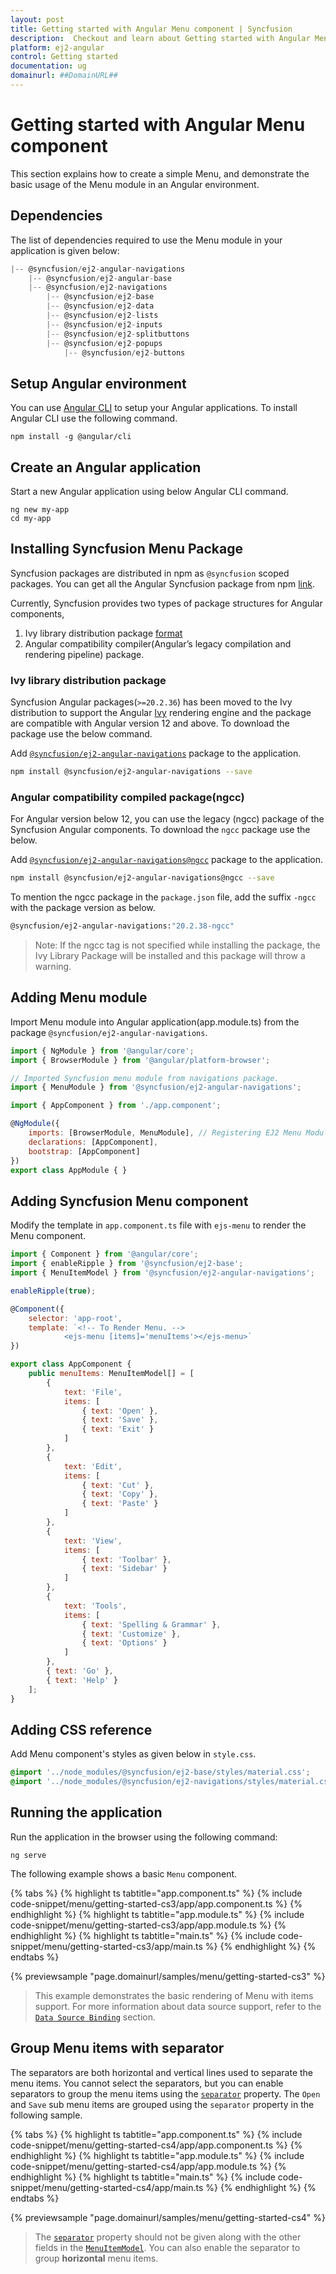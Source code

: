 ```yaml
---
layout: post
title: Getting started with Angular Menu component | Syncfusion
description:  Checkout and learn about Getting started with Angular Menu component of Syncfusion Essential JS 2 and more details.
platform: ej2-angular
control: Getting started 
documentation: ug
domainurl: ##DomainURL##
---
```


# Getting started with Angular Menu component

This section explains how to create a simple Menu, and demonstrate the basic usage of the Menu module in an Angular environment.

## Dependencies

The list of dependencies required to use the Menu module in your application is given below:

```javascript
|-- @syncfusion/ej2-angular-navigations
    |-- @syncfusion/ej2-angular-base
    |-- @syncfusion/ej2-navigations
        |-- @syncfusion/ej2-base
        |-- @syncfusion/ej2-data
        |-- @syncfusion/ej2-lists
        |-- @syncfusion/ej2-inputs
        |-- @syncfusion/ej2-splitbuttons
        |-- @syncfusion/ej2-popups
            |-- @syncfusion/ej2-buttons
```

## Setup Angular environment

You can use [Angular CLI](https://github.com/angular/angular-cli) to setup your Angular applications. To install Angular CLI use the following command.

```
npm install -g @angular/cli
```

## Create an Angular application

Start a new Angular application using below Angular CLI command.

```
ng new my-app
cd my-app
```

## Installing Syncfusion Menu Package

Syncfusion packages are distributed in npm as `@syncfusion` scoped packages. You can get all the Angular Syncfusion package from npm [link]( https://www.npmjs.com/search?q=%40syncfusion%2Fej2-angular- ).

Currently, Syncfusion provides two types of package structures for Angular components,
1. Ivy library distribution package [format](https://angular.io/guide/angular-package-format#angular-package-format)
2. Angular compatibility compiler(Angular’s legacy compilation and rendering pipeline) package.

### Ivy library distribution package

Syncfusion Angular packages(`>=20.2.36`) has been moved to the Ivy distribution to support the Angular [Ivy](https://docs.angular.lat/guide/ivy) rendering engine and the package are compatible with Angular version 12 and above. To download the package use the below command.

Add [`@syncfusion/ej2-angular-navigations`](https://www.npmjs.com/package/@syncfusion/ej2-angular-navigations/v/20.2.38) package to the application.

```bash
npm install @syncfusion/ej2-angular-navigations --save
```

### Angular compatibility compiled package(ngcc)

For Angular version below 12, you can use the legacy (ngcc) package of the Syncfusion Angular components. To download the `ngcc` package use the below.

Add [`@syncfusion/ej2-angular-navigations@ngcc`](https://www.npmjs.com/package/@syncfusion/ej2-angular-navigations/v/20.2.38-ngcc) package to the application.

```bash
npm install @syncfusion/ej2-angular-navigations@ngcc --save
```

To mention the ngcc package in the `package.json` file, add the suffix `-ngcc` with the package version as below.

```bash
@syncfusion/ej2-angular-navigations:"20.2.38-ngcc"
```

>Note: If the ngcc tag is not specified while installing the package, the Ivy Library Package will be installed and this package will throw a warning.

## Adding Menu module

Import Menu module into Angular application(app.module.ts) from the package `@syncfusion/ej2-angular-navigations`.

```javascript
import { NgModule } from '@angular/core';
import { BrowserModule } from '@angular/platform-browser';

// Imported Syncfusion menu module from navigations package.
import { MenuModule } from '@syncfusion/ej2-angular-navigations';

import { AppComponent } from './app.component';

@NgModule({
    imports: [BrowserModule, MenuModule], // Registering EJ2 Menu Module.
    declarations: [AppComponent],
    bootstrap: [AppComponent]
})
export class AppModule { }
```

## Adding Syncfusion Menu component

Modify the template in `app.component.ts` file with `ejs-menu` to render the Menu
component.

```javascript
import { Component } from '@angular/core';
import { enableRipple } from '@syncfusion/ej2-base';
import { MenuItemModel } from '@syncfusion/ej2-angular-navigations';

enableRipple(true);

@Component({
    selector: 'app-root',
    template: `<!-- To Render Menu. -->
            <ejs-menu [items]='menuItems'></ejs-menu>`
})

export class AppComponent {
    public menuItems: MenuItemModel[] = [
        {
            text: 'File',
            items: [
                { text: 'Open' },
                { text: 'Save' },
                { text: 'Exit' }
            ]
        },
        {
            text: 'Edit',
            items: [
                { text: 'Cut' },
                { text: 'Copy' },
                { text: 'Paste' }
            ]
        },
        {
            text: 'View',
            items: [
                { text: 'Toolbar' },
                { text: 'Sidebar' }
            ]
        },
        {
            text: 'Tools',
            items: [
                { text: 'Spelling & Grammar' },
                { text: 'Customize' },
                { text: 'Options' }
            ]
        },
        { text: 'Go' },
        { text: 'Help' }
    ];
}
```

## Adding CSS reference

Add Menu component's styles as given below in `style.css`.

```css
@import '../node_modules/@syncfusion/ej2-base/styles/material.css';
@import '../node_modules/@syncfusion/ej2-navigations/styles/material.css';
```

## Running the application

Run the application in the browser using the following command:

```
ng serve
```

The following example shows a basic `Menu` component.

{% tabs %}
{% highlight ts tabtitle="app.component.ts" %}
{% include code-snippet/menu/getting-started-cs3/app/app.component.ts %}
{% endhighlight %}
{% highlight ts tabtitle="app.module.ts" %}
{% include code-snippet/menu/getting-started-cs3/app/app.module.ts %}
{% endhighlight %}
{% highlight ts tabtitle="main.ts" %}
{% include code-snippet/menu/getting-started-cs3/app/main.ts %}
{% endhighlight %}
{% endtabs %}
  
{% previewsample "page.domainurl/samples/menu/getting-started-cs3" %}

> This example demonstrates the basic rendering of Menu with items support.
For more information about data source support, refer to the [`Data Source Binding`](./data-source-binding-and-custom-menu-items#data-binding) section.

## Group Menu items with separator

The separators are both horizontal and vertical lines used to separate the menu items.
You cannot select the separators, but you can enable separators to group the menu items using the [`separator`](https://ej2.syncfusion.com/angular/documentation/api/menu/menuItemModel#separator) property.
The `Open` and `Save` sub menu items are grouped using the `separator` property in the following sample.

{% tabs %}
{% highlight ts tabtitle="app.component.ts" %}
{% include code-snippet/menu/getting-started-cs4/app/app.component.ts %}
{% endhighlight %}
{% highlight ts tabtitle="app.module.ts" %}
{% include code-snippet/menu/getting-started-cs4/app/app.module.ts %}
{% endhighlight %}
{% highlight ts tabtitle="main.ts" %}
{% include code-snippet/menu/getting-started-cs4/app/main.ts %}
{% endhighlight %}
{% endtabs %}
  
{% previewsample "page.domainurl/samples/menu/getting-started-cs4" %}

> The [`separator`](https://ej2.syncfusion.com/angular/documentation/api/menu/menuItemModel#separator) property should not be given along with the other fields in the [`MenuItemModel`](https://ej2.syncfusion.com/angular/documentation/api/menu/menuItemModel).
You can also enable the separator to group **horizontal** menu items.
